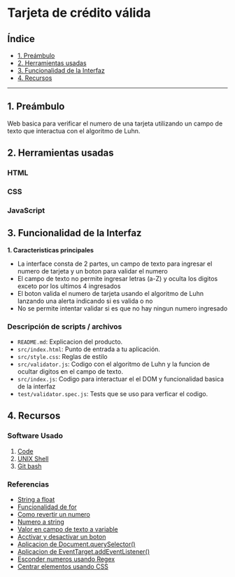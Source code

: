 # Tarjeta de crédito válida

## Índice

* [1. Preámbulo](#1-preámbulo)
* [2. Herramientas usadas](#2-resumen-del-proyecto)
* [3. Funcionalidad de la Interfaz](#3-consideraciones-generales)
* [4. Recursos](#5-hito-opcional-mostrar-la-franquicia-de-tarjeta)

***

## 1. Preámbulo

Web basica para verificar el numero de una tarjeta utilizando un campo de texto que interactua con el algoritmo de Luhn.

## 2. Herramientas usadas

### HTML

### CSS

### JavaScript


## 3. Funcionalidad de la Interfaz

**1. Caracteristicas principales**

* La interface consta de 2 partes, un campo de texto para ingresar el numero de tarjeta y un boton para validar el numero
* El campo de texto no permite ingresar letras (a-Z) y oculta los digitos exceto por los ultimos 4 ingresados
* El boton valida el numero de tarjeta usando el algoritmo de Luhn lanzando una alerta indicando si es valida o no
* No se permite intentar validar si es que no hay ningun numero ingresado 
  
### Descripción de scripts / archivos

* `README.md`: Explicacion del producto.
* `src/index.html`: Punto de entrada a tu aplicación.
* `src/style.css`: Reglas de estilo
* `src/validator.js`: Codigo con el algoritmo de Luhn y la funcion de ocultar digitos en el campo de texto.
* `src/index.js`: Codigo para interactuar el el DOM y funcionalidad basica de la interfaz
* `test/validator.spec.js`: Tests que se uso para verficar el codigo.


## 4. Recursos

### Software Usado

1. [Code](https://code.visualstudio.com/)
2. [UNIX Shell](https://curriculum.laboratoria.la/es/topics/shell)
3. [Git bash](https://git-scm.com/download/win)


### Referencias

* [String a float](https://dirask.com/posts/JavaScript-convert-string-array-to-float-array-DWkWBD)
* [Funcionalidad de for](https://www.youtube.com/watch?v=11Fz65LQVB4)
* [Como revertir un numero](https://www.freecodecamp.org/news/js-basics-how-to-reverse-a-number-9aefc20afa8d/)
* [Numero a string](https://www.freecodecamp.org/news/javascript-number-to-string-how-to-use-tostring-to-convert-an-int-into-a-string/#:~:text=The%20toString()%20method%20is,into%20its%20string%20type%20representation.)
* [Valor en campo de texto a variable](https://stackoverflow.com/questions/56246340/how-do-i-set-a-number-input-into-a-javascript-variable)
* [Acctivar y desactivar un boton](https://flexiple.com/javascript/disable-button-javascript/)
* [Aplicacion de Document.querySelector()](https://developer.mozilla.org/en-US/docs/Web/API/Document/querySelector)
* [Aplicacion de EventTarget.addEventListener()](https://developer.mozilla.org/en-US/docs/Web/API/EventTarget/addEventListener)
* [Esconder numeros usando Regex](https://stackoverflow.com/questions/66572966/hide-all-numbers-except-last-4-using-js-regex)
* [Centrar elementos usando CSS](https://www.freecodecamp.org/news/how-to-center-anything-with-css-align-a-div-text-and-more/)
